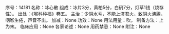 序号：14181
名称：冰心散
组成：冰片3分，黄柏5分，白矾7分，灯草1钱（烧存性）。
出处：《喉科种福》卷五。
主治：少阴水亏，不能上济君火，致阴火沸腾，咽喉生疮，声音不出。
加减：None
功效：None
用法用量：吹。
制备方法：上为末。
临床应用：None
各家论述：None
用药禁忌：None
附注：None
